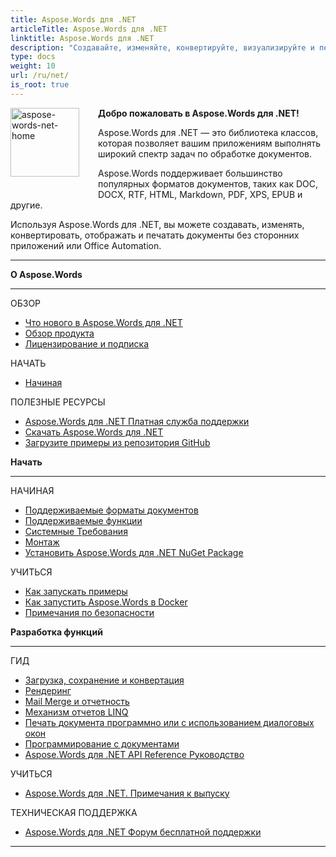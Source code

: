 ```yaml
---
title: Aspose.Words для .NET
articleTitle: Aspose.Words для .NET
linktitle: Aspose.Words для .NET
description: "Создавайте, изменяйте, конвертируйте, визуализируйте и печатайте документы с помощью C#."
type: docs
weight: 10
url: /ru/net/
is_root: true
---
```


<img src="/words/net/home_1" alt="aspose-words-net-home" align="left" style="width:110px; margin: 0 30px 30px 0"/>

**Добро пожаловать в Aspose.Words для .NET!**

Aspose.Words для .NET — это библиотека классов, которая позволяет вашим приложениям выполнять широкий спектр задач по обработке документов.

Aspose.Words поддерживает большинство популярных форматов документов, таких как DOC, DOCX, RTF, HTML, Markdown, PDF, XPS, EPUB и другие.

Используя Aspose.Words для .NET, вы можете создавать, изменять, конвертировать, отображать и печатать документы без сторонних приложений или Office Automation.

------

<div class="row">
<div class="col-md-4">
	<p><b>О Aspose.Words</b></p>
		<hr><p>ОБЗОР</p></hr>
		<ul>
			<li><a href="/words/ru/net/what-s-new-in-aspose-words-for-net/">Что нового в Aspose.Words для .NET</a></li>
			<li><a href="/words/ru/net/product-overview/">Обзор продукта</a></li>
			<li><a href="/words/ru/net/licensing/">Лицензирование и подписка</a></li>
		</ul>
		<p>НАЧАТЬ</p>
		<ul>
			<li><a href="/words/ru/net/getting-started/">Начиная</a></li>
		</ul>
		<p>ПОЛЕЗНЫЕ РЕСУРСЫ</p>
		<ul>
			<li><a href="https://helpdesk.aspose.com/">Aspose.Words для .NET Платная служба поддержки</a></li>
			<li><a href="https://releases.aspose.com/words/net">Скачать Aspose.Words для .NET</a></li>
			<li><a href="https://github.com/aspose-words/Aspose.Words-for-.NET">Загрузите примеры из репозитория GitHub</a></li>
		</ul>
</div>
<div class="col-md-4">
	<p><b>Начать</b></p>
		<hr><p>НАЧИНАЯ</p></hr>
		<ul>
			<li><a href="/words/ru/net/supported-document-formats/">Поддерживаемые форматы документов</a></li>
			<li><a href="/words/ru/net/features/">Поддерживаемые функции</a></li>
			<li><a href="/words/ru/net/system-requirements/">Системные Требования</a></li>
			<li><a href="/words/ru/net/installation/">Монтаж</a></li>
			<li><a href="https://www.nuget.org/packages/Aspose.Words/">Установить Aspose.Words для .NET NuGet Package</a></li>
		</ul>
		<p>УЧИТЬСЯ</p>
		<ul>
			<li><a href="/words/ru/net/how-to-run-the-examples/">Как запускать примеры</a></li>
			<li><a href="/words/ru/net/how-to-run-aspose-words-in-docker/">Как запустить Aspose.Words в Docker</a></li>
			<li><a href="/words/ru/net/security/">Примечания по безопасности</a></li>
		</ul>
</div>
<div class="col-md-4">
	<p><b>Разработка функций</b></p>
		<hr><p>ГИД</p></hr>
		<ul>
			<li><a href="/words/ru/net/loading-saving-and-converting/">Загрузка, сохранение и конвертация</a></li>
			<li><a href="/words/ru/net/rendering/">Рендеринг</a></li>
			<li><a href="https://docs.aspose.com/words/net/mail-merge-and-reporting/">Mail Merge и отчетность</a></li>
			<li><a href="https://docs.aspose.com/words/net/linq-reporting-engine/">Механизм отчетов LINQ</a></li>
			<li><a href="/words/ru/net/print-a-document-programmatically-or-using-dialogs/">Печать документа программно или с использованием диалоговых окон</a></li>
			<li><a href="/words/ru/net/programming-with-documents/">Программирование с документами</a></li>
			<li><a href="https://reference.aspose.com/words/net">Aspose.Words для .NET API Reference Руководство</a></li>
		</ul>
		<p>УЧИТЬСЯ</p>
		<ul>
			<li><a href="https://releases.aspose.com/words/net/release-notes/">Aspose.Words для .NET. Примечания к выпуску</a></li>
		</ul>
		<p>ТЕХНИЧЕСКАЯ ПОДДЕРЖКА</p>
		<ul>
			<li><a href="https://forum.aspose.com/c/words/8">Aspose.Words для .NET Форум бесплатной поддержки</a></li>
		</ul>
</div>
</div>

------
